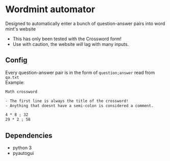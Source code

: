 # Wordmint automator
Designed to automatically enter a bunch of question-answer pairs into word mint's website
- This has only been tested with the Crossword form!
- Use with caution, the website *will* lag with many inputs.

## Config
Every question-answer pair is in the form of `question;answer` read from `qa.txt`
<br/>Example:
```txt
Math crossword

- The first line is always the title of the crossword!
- Anything that doesnt have a semi-colon is considered a comment.

4 * 8 ; 32
29 * 2 ; 58
```

## Dependencies
- python 3
- pyautogui
